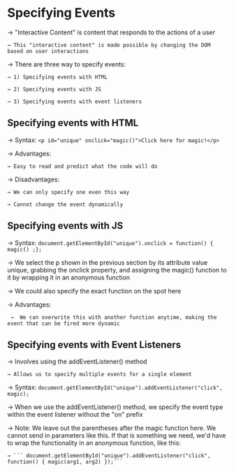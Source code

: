 # Specifying Events

→ "Interactive Content" is content that responds to the actions of a user 

    → This "interactive content" is made possible by changing the DOM based on user interactions

→ There are three way to specify events: 

    → 1) Specifying events with HTML

    → 2) Specifying events with JS

    → 3) Specifying events with event listeners

## Specifying events with HTML

→ Syntax: ```<p id="unique" onclick="magic()">Click here for magic!</p>```

→ Advantages: 

    → Easy to read and predict what the code will do

→ Disadvantages:

    → We can only specify one even this way

    → Cannot change the event dynamically


## Specifying events with JS

→ Syntax: ``` document.getElementById("unique").onclick = function() { magic() ;}; ```

→ We select the p shown in the previous section by its attribute value unique, grabbing the onclick property, and assigning the magic() function to it by wrapping it in an anonymous function

→ We could also specify the exact function on the spot here

→ Advantages: 

     →  We can overwrite this with another function anytime, making the event that can be fired more dynamic


## Specifying events with Event Listeners

→ Involves using the addEventListener() method

    → Allows us to specify multiple events for a single element

→ Syntax: ```document.getElementById("unique").addEventListener("click", magic);```

→ When we use the addEventListener() method, we specify the event type within the event listener without the "on" prefix

→ Note: We leave out the parentheses after the magic function here. We cannot send in parameters like this. If that is something we need, we'd have to wrap the functionality in an anonymous function, like this:

    → ``` document.getElementById("unique").addEventListener("click", function() { magic(arg1, arg2) });```

    

 


    



